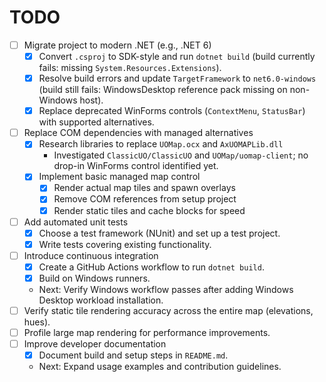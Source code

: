 # TODO

- [ ] Migrate project to modern .NET (e.g., .NET 6)
  - [x] Convert `.csproj` to SDK-style and run `dotnet build` (build currently fails: missing `System.Resources.Extensions`).
  - [x] Resolve build errors and update `TargetFramework` to `net6.0-windows` (build still fails: WindowsDesktop reference pack missing on non-Windows host).
  - [x] Replace deprecated WinForms controls (`ContextMenu`, `StatusBar`) with supported alternatives.
- [ ] Replace COM dependencies with managed alternatives
  - [x] Research libraries to replace `UOMap.ocx` and `AxUOMAPLib.dll`
    - Investigated `ClassicUO/ClassicUO` and `UOMap/uomap-client`; no drop-in WinForms control identified yet.
  - [x] Implement basic managed map control
    - [x] Render actual map tiles and spawn overlays
    - [x] Remove COM references from setup project
    - [x] Render static tiles and cache blocks for speed
- [ ] Add automated unit tests
  - [x] Choose a test framework (NUnit) and set up a test project.
  - [x] Write tests covering existing functionality.
- [ ] Introduce continuous integration
  - [x] Create a GitHub Actions workflow to run `dotnet build`.
  - [x] Build on Windows runners.
  - Next: Verify Windows workflow passes after adding Windows Desktop workload installation.
- [ ] Verify static tile rendering accuracy across the entire map (elevations, hues).
- [ ] Profile large map rendering for performance improvements.
- [ ] Improve developer documentation
  - [x] Document build and setup steps in `README.md`.
  - Next: Expand usage examples and contribution guidelines.
